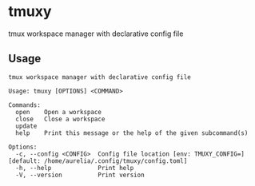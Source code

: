 # tmuxy

tmux workspace manager with declarative config file

## Usage

```
tmux workspace manager with declarative config file

Usage: tmuxy [OPTIONS] <COMMAND>

Commands:
  open    Open a workspace
  close   Close a workspace
  update
  help    Print this message or the help of the given subcommand(s)

Options:
  -c, --config <CONFIG>  Config file location [env: TMUXY_CONFIG=] [default: /home/aurelia/.config/tmuxy/config.toml]
  -h, --help             Print help
  -V, --version          Print version

```
